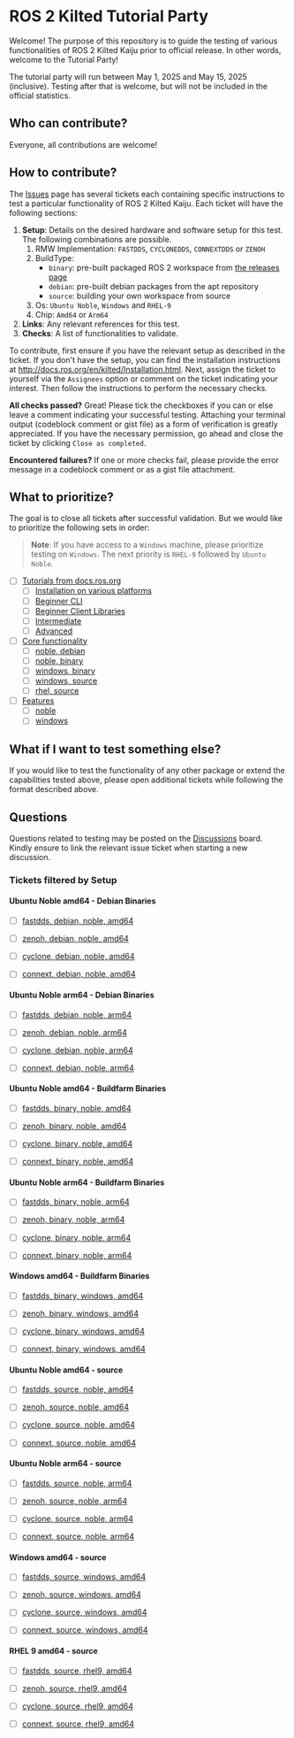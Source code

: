 # ROS 2 Kilted Tutorial Party

Welcome! The purpose of this repository is to guide the testing of various functionalities of ROS 2 Kilted Kaiju prior to official release.
In other words, welcome to the Tutorial Party!

The tutorial party will run between May 1, 2025 and May 15, 2025 (inclusive).
Testing after that is welcome, but will not be included in the official statistics.

## Who can contribute?

Everyone, all contributions are welcome!

## How to contribute?

The [Issues](https://github.com/ros2/kilted_tutorial_party/issues) page has several tickets each containing specific instructions to test a particular functionality of ROS 2 Kilted Kaiju.
Each ticket will have the following sections:

1. **Setup**: Details on the desired hardware and software setup for this test. The following combinations are possible.
   1. RMW Implementation: `FASTDDS`, `CYCLONEDDS`, `CONNEXTDDS` or `ZENOH`
   2. BuildType:
      * `binary`: pre-built packaged ROS 2 workspace from [the releases page](https://github.com/ros2/ros2/releases/tag/release-jazzy-beta-20240430)
      * `debian`: pre-built debian packages from the apt repository
      * `source`: building your own workspace from source
   3. Os: `Ubuntu Noble`, `Windows` and `RHEL-9`
   4. Chip: `Amd64` or `Arm64`
2. **Links**: Any relevant references for this test.
3. **Checks**: A list of functionalities to validate.

To contribute, first ensure if you have the relevant setup as described in the ticket.
If you don't have the setup, you can find the installation instructions at http://docs.ros.org/en/kilted/Installation.html.
Next, assign the ticket to yourself via the `Assignees` option or comment on the ticket indicating your interest.
Then follow the instructions to perform the necessary checks.

**All checks passed?**
Great! Please tick the checkboxes if you can or else leave a comment indicating your successful testing.
Attaching your terminal output (codeblock comment or gist file) as a form of verification is greatly appreciated.
If you have the necessary permission, go ahead and close the ticket by clicking `Close as completed`.

**Encountered failures?**
If one or more checks fail, please provide the error message in a codeblock comment or as a gist file attachment.

## What to prioritize?

The goal is to close all tickets after successful validation. But we would like to prioritize the following sets in order:

> **Note**: If you have access to a `Windows` machine, please prioritize testing on `Windows`. The next priority is `RHEL-9` followed by `Ubuntu Noble`.
- [ ] [Tutorials from docs.ros.org](https://github.com/ros2/kilted_tutorial_party/issues?q=is%3Aissue+is%3Aopen+label%3Adocs)
  - [ ] [Installation on various platforms](https://github.com/ros2/kilted_tutorial_party/issues?q=is%3Aissue+is%3Aopen+label%3Ainstallation+)
  - [ ] [Beginner CLI](https://github.com/ros2/kilted_tutorial_party/issues?q=is%3Aopen+label%3Adocs+label%3Abeginner-cli-tools+)
  - [ ] [Beginner Client Libraries](https://github.com/ros2/kilted_tutorial_party/issues?q=is%3Aopen+label%3Adocs+label%3Abeginner-client-libraries+)
  - [ ] [Intermediate](https://github.com/ros2/kilted_tutorial_party/issues?q=is%3Aopen+label%3Adocs+label%3Aintermediate+)
  - [ ] [Advanced](https://github.com/ros2/kilted_tutorial_party/issues?q=is%3Aopen+label%3Adocs+label%3Aadvanced+)
- [ ] [Core functionality](https://github.com/ros2/kilted_tutorial_party/labels/core)
  - [ ] [noble, debian](https://github.com/ros2/kilted_tutorial_party/issues?q=is%3Aissue%20is%3Aopen%20label%3Acore%20label%3Anoble%20label%3Adebian%20)
  - [ ] [noble, binary](https://github.com/ros2/kilted_tutorial_party/issues?q=is%3Aissue%20is%3Aopen%20label%3Acore%20label%3Anoble%20label%3Abinary)
  - [ ] [windows, binary](https://github.com/ros2/kilted_tutorial_party/issues?q=is%3Aissue%20is%3Aopen%20label%3Acore%20label%3Awindows%20label%3Abinary%20)
  - [ ] [windows, source](https://github.com/ros2/kilted_tutorial_party/issues?q=is%3Aissue+is%3Aopen+label%3Acore+label%3A%22Build+type%3A+Source%22+label%3A%22OS%3A+Windows%22+)
  - [ ] [rhel, source](https://github.com/ros2/kilted_tutorial_party/issues?q=is%3Aissue+is%3Aopen+label%3Acore+label%3A%22Build+type%3A+Source%22+label%3A%22OS%3A+RHEL+9%22+)
- [ ] [Features](https://github.com/ros2/kilted_tutorial_party/issues?q=is%3Aissue+is%3Aopen+label%3Afeature+)
  - [ ] [noble](https://github.com/ros2/kilted_tutorial_party/issues?q=is%3Aissue%20is%3Aopen%20label%3Afeature%20label%3Anoble%20)
  - [ ] [windows](https://github.com/ros2/kilted_tutorial_party/issues?q=is%3Aissue%20is%3Aopen%20label%3Afeature%20label%3Awindows)

## What if I want to test something else?

If you would like to test the functionality of any other package or extend the capabilities tested above, please open additional tickets while following the format described above.

## Questions

Questions related to testing may be posted on the [Discussions](https://github.com/ros2/kilted_tutorial_party/discussions) board.
Kindly ensure to link the relevant issue ticket when starting a new discussion.

### Tickets filtered by Setup

#### Ubuntu Noble amd64 - Debian Binaries

- [ ] [fastdds, debian, noble, amd64](https://github.com/ros2/kilted_tutorial_party/issues?q=is%3Aissue%20is%3Aopen%20label%3Adebian%20label%3Anoble%20label%3Aamd64%20label%3Afastdds)

- [ ] [zenoh, debian, noble, amd64](https://github.com/ros2/kilted_tutorial_party/issues?q=is%3Aissue%20is%3Aopen%20label%3Adebian%20label%3Anoble%20label%3Aamd64%20label%3Azenoh)

- [ ] [cyclone, debian, noble, amd64](https://github.com/ros2/kilted_tutorial_party/issues?q=is%3Aissue%20is%3Aopen%20label%3Adebian%20label%3Anoble%20label%3Aamd64%20label%3Acyclone)

- [ ] [connext, debian, noble, amd64](https://github.com/ros2/kilted_tutorial_party/issues?q=is%3Aissue%20is%3Aopen%20label%3Adebian%20label%3Anoble%20label%3Aamd64%20label%3Aconnext)

#### Ubuntu Noble arm64 - Debian Binaries

- [ ] [fastdds, debian, noble, arm64](https://github.com/ros2/kilted_tutorial_party/issues?q=is%3Aissue%20is%3Aopen%20label%3Adebian%20label%3Anoble%20label%3Aarm64%20label%3Afastdds)

- [ ] [zenoh, debian, noble, arm64](https://github.com/ros2/kilted_tutorial_party/issues?q=is%3Aissue%20is%3Aopen%20label%3Adebian%20label%3Anoble%20label%3Aarm64%20label%3Azeonh)

- [ ] [cyclone, debian, noble, arm64](https://github.com/ros2/kilted_tutorial_party/issues?q=is%3Aissue%20is%3Aopen%20label%3Adebian%20label%3Anoble%20label%3Aarm64%20label%3Acyclone)

- [ ] [connext, debian, noble, arm64](https://github.com/ros2/kilted_tutorial_party/issues?q=is%3Aissue%20is%3Aopen%20label%3Adebian%20label%3Anoble%20label%3Aarm64%20label%3Aconnext)

#### Ubuntu Noble amd64 - Buildfarm Binaries

- [ ] [fastdds, binary, noble, amd64](https://github.com/ros2/kilted_tutorial_party/issues?q=is%3Aissue%20is%3Aopen%20label%3Abinary%20label%3Anoble%20label%3Aamd64%20label%3Afastdds)

- [ ] [zenoh, binary, noble, amd64](https://github.com/ros2/kilted_tutorial_party/issues?q=is%3Aissue%20is%3Aopen%20label%3Abinary%20label%3Anoble%20label%3Aamd64%20label%3Azenoh)

- [ ] [cyclone, binary, noble, amd64](https://github.com/ros2/kilted_tutorial_party/issues?q=is%3Aissue%20is%3Aopen%20label%3Abinary%20label%3Anoble%20label%3Aamd64%20label%3Acyclone)

- [ ] [connext, binary, noble, amd64](https://github.com/ros2/kilted_tutorial_party/issues?q=is%3Aissue%20is%3Aopen%20label%3Abinary%20label%3Anoble%20label%3Aamd64%20label%3Aconnext)

#### Ubuntu Noble arm64 - Buildfarm Binaries

- [ ] [fastdds, binary, noble, arm64](https://github.com/ros2/kilted_tutorial_party/issues?q=is%3Aissue%20is%3Aopen%20label%3Abinary%20label%3Anoble%20label%3Aarm64%20label%3Afastdds)

- [ ] [zenoh, binary, noble, arm64](https://github.com/ros2/kilted_tutorial_party/issues?q=is%3Aissue%20is%3Aopen%20label%3Abinary%20label%3Anoble%20label%3Aarm64%20label%3Azenoh)

- [ ] [cyclone, binary, noble, arm64](https://github.com/ros2/kilted_tutorial_party/issues?q=is%3Aissue%20is%3Aopen%20label%3Abinary%20label%3Anoble%20label%3Aarm64%20label%3Acyclone)

- [ ] [connext, binary, noble, arm64](https://github.com/ros2/kilted_tutorial_party/issues?q=is%3Aissue%20is%3Aopen%20label%3Abinary%20label%3Anoble%20label%3Aarm64%20label%3Aconnext)

#### Windows amd64 - Buildfarm Binaries

- [ ] [fastdds, binary, windows, amd64](https://github.com/ros2/kilted_tutorial_party/issues?q=is%3Aissue%20is%3Aopen%20label%3Afastdds%20label%3Abinary%20label%3Awindows%20label%3Aamd64%20)

- [ ] [zenoh, binary, windows, amd64](https://github.com/ros2/kilted_tutorial_party/issues?q=is%3Aissue%20is%3Aopen%20label%3Azenoh%20label%3Abinary%20label%3Awindows%20label%3Aamd64%20)

- [ ] [cyclone, binary, windows, amd64](https://github.com/ros2/kilted_tutorial_party/issues?q=is%3Aissue%20is%3Aopen%20label%3Acyclone%20label%3Abinary%20label%3Awindows%20label%3Aamd64%20)

- [ ] [connext, binary, windows, amd64](https://github.com/ros2/kilted_tutorial_party/issues?q=is%3Aissue%20is%3Aopen%20label%3Aconnext%20label%3Abinary%20label%3Awindows%20label%3Aamd64%20)

#### Ubuntu Noble amd64 - source

- [ ] [fastdds, source, noble, amd64](https://github.com/ros2/kilted_tutorial_party/issues?q=is%3Aissue%20is%3Aopen%20label%3Asource%20label%3Anoble%20label%3Aamd64%20label%3Afastdds)

- [ ] [zenoh, source, noble, amd64](https://github.com/ros2/kilted_tutorial_party/issues?q=is%3Aissue%20is%3Aopen%20label%3Asource%20label%3Anoble%20label%3Aamd64%20label%3Azenoh)

- [ ] [cyclone, source, noble, amd64](https://github.com/ros2/kilted_tutorial_party/issues?q=is%3Aissue%20is%3Aopen%20label%3Asource%20label%3Anoble%20label%3Aamd64%20label%3Acyclone)

- [ ] [connext, source, noble, amd64](https://github.com/ros2/kilted_tutorial_party/issues?q=is%3Aissue%20is%3Aopen%20label%3Asource%20label%3Anoble%20label%3Aamd64%20label%3Aconnext)

#### Ubuntu Noble arm64 - source

- [ ] [fastdds, source, noble, arm64](https://github.com/ros2/kilted_tutorial_party/issues?q=is%3Aissue%20is%3Aopen%20label%3Asource%20label%3Anoble%20label%3Aarm64%20label%3Afastdds)

- [ ] [zenoh, source, noble, arm64](https://github.com/ros2/kilted_tutorial_party/issues?q=is%3Aissue%20is%3Aopen%20label%3Asource%20label%3Anoble%20label%3Aarm64%20label%3Azenoh)

- [ ] [cyclone, source, noble, arm64](https://github.com/ros2/kilted_tutorial_party/issues?q=is%3Aissue%20is%3Aopen%20label%3Asource%20label%3Anoble%20label%3Aarm64%20label%3Acyclone)

- [ ] [connext, source, noble, arm64](https://github.com/ros2/kilted_tutorial_party/issues?q=is%3Aissue%20is%3Aopen%20label%3Asource%20label%3Anoble%20label%3Aarm64%20label%3Aconnext)

#### Windows amd64 - source

- [ ] [fastdds, source, windows, amd64](https://github.com/ros2/kilted_tutorial_party/issues?q=is%3Aissue%20is%3Aopen%20label%3Afastdds%20label%3Asource%20label%3Awindows%20label%3Aamd64%20)

- [ ] [zenoh, source, windows, amd64](https://github.com/ros2/kilted_tutorial_party/issues?q=is%3Aissue%20is%3Aopen%20label%3Azenoh%20label%3Asource%20label%3Awindows%20label%3Aamd64%20)

- [ ] [cyclone, source, windows, amd64](https://github.com/ros2/kilted_tutorial_party/issues?q=is%3Aissue%20is%3Aopen%20label%3Acyclone%20label%3Asource%20label%3Awindows%20label%3Aamd64%20)

- [ ] [connext, source, windows, amd64](https://github.com/ros2/kilted_tutorial_party/issues?q=is%3Aissue%20is%3Aopen%20label%3Aconnext%20label%3Asource%20label%3Awindows%20label%3Aamd64%20)

#### RHEL 9 amd64 - source

- [ ] [fastdds, source, rhel9, amd64](https://github.com/ros2/kilted_tutorial_party/issues?q=is%3Aissue%20is%3Aopen%20label%3Afastdds%20%20label%3A%22rhel%209%22%20label%3Aamd64%20label%3Asource)

- [ ] [zenoh, source, rhel9, amd64](https://github.com/ros2/kilted_tutorial_party/issues?q=is%3Aissue%20is%3Aopen%20label%3Azenoh%20%20label%3A%22rhel%209%22%20label%3Aamd64%20label%3Asource)

- [ ] [cyclone, source, rhel9, amd64](https://github.com/ros2/kilted_tutorial_party/issues?q=is%3Aissue%20is%3Aopen%20label%3Acyclone%20%20label%3A%22rhel%209%22%20label%3Aamd64%20label%3Asource)

- [ ] [connext, source, rhel9, amd64](https://github.com/ros2/kilted_tutorial_party/issues?q=is%3Aissue%20is%3Aopen%20label%3Aconnext%20%20label%3A%22rhel%209%22%20label%3Aamd64%20label%3Asource)


